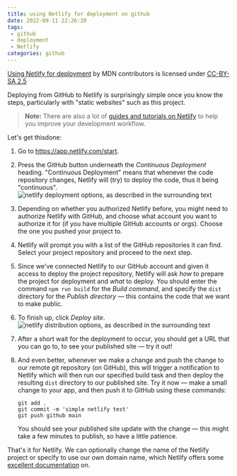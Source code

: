 ```yaml
---
title: using Netlify for deployment on github
date: 2022-09-11 22:26:20
tags:
 - github
 - deployment
 - Netlify
categories: github
---
```


[Using Netlify for deployment](https://developer.mozilla.org/en-US/docs/Learn/Tools_and_testing/Understanding_client-side_tools/Deployment#using_netlify_for_deployment)  by  MDN contributors is  licensed under [CC-BY-SA 2.5](https://creativecommons.org/licenses/by-sa/2.5/)

Deploying from GitHub to Netlify is surprisingly simple once you know the steps, particularly with "static websites" such as this project.

> **Note:** There are also a lot of [guides and tutorials on Netlify](https://www.netlify.com/blog/tags/tutorial/) to help you improve your development workflow.

<!--more-->

Let's get thisdone:

1. Go to https://app.netlify.com/start.

2. Press the GitHub button underneath the *Continuous Deployment* heading. "Continuous Deployment" means that whenever the code repository changes, Netlify will (try) to deploy the code, thus it being "continuous".![netlify deployment options, as described in the surrounding text](https://developer.mozilla.org/en-US/docs/Learn/Tools_and_testing/Understanding_client-side_tools/Deployment/netlify-deploy.png)

3. Depending on whether you authorized Netlify before, you might need to authorize Netlify with GitHub, and choose what account you want to authorize it for (if you have multiple GitHub accounts or orgs). Choose the one you pushed your project to.

4. Netlify will prompt you with a list of the GitHub repositories it can find. Select your project repository and proceed to the next step.

5. Since we've connected Netlify to our GitHub account and given it access to deploy the project repository, Netlify will ask *how* to prepare the project for deployment and *what* to deploy. You should enter the command `npm run build` for the *Build command*, and specify the `dist` directory for the *Publish directory* — this contains the code that we want to make public.

6. To finish up, click *Deploy site*.![netlify distribution options, as described in the surrounding text](https://developer.mozilla.org/en-US/docs/Learn/Tools_and_testing/Understanding_client-side_tools/Deployment/netlify-dist.png)

7. After a short wait for the deployment to occur, you should get a URL that you can go to, to see your published site — try it out!

8. And even better, whenever we make a change and push the change to our remote git repository (on GitHub), this will trigger a notification to Netlify which will then run our specified build task and then deploy the resulting ``dist``  directory to our published site. Try it now — make a small change to your app, and then push it to GitHub using these commands:
   
   ```
   git add .
   git commit -m 'simple netlify test'
   git push github main
   ```
   
   You should see your published site update with the change — this might take a few minutes to publish, so have a little patience.

That's it for Netlify. We can optionally change the name of the Netlify project or specify to use our own domain name, which Netlify offers some [excellent documentation](https://docs.netlify.com/) on.
